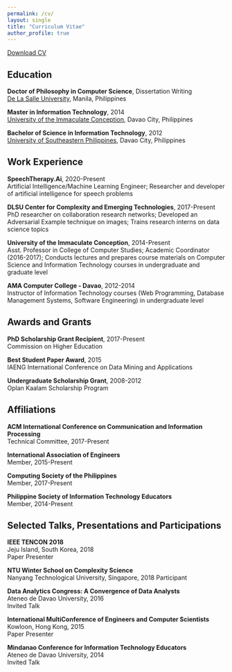 ```yaml
---
permalink: /cv/
layout: single
title: "Curriculum Vitae"
author_profile: true
---
```

<a href="/assets/files/cv-glenngara.pdf" class="btn btn--info">Download CV</a>  

Education
------
**Doctor of Philosophy in Computer Science**, Dissertation Writing  
[De La Salle University](https://www.dlsu.edu.ph/), Manila, Philippines  

**Master in Information Technology**, 2014  
[University of the Immaculate Conception](https://www.uic.edu.ph/), Davao City, Philippines  

**Bachelor of Science in Information Technology**, 2012  
[University of Southeastern Philippines](https://www.usep.edu.ph/), Davao City, Philippines  

Work Experience
------
**SpeechTherapy.Ai**, 2020-Present  
Artificial Intelligence/Machine Learning Engineer; Researcher and developer of artificial intelligence for speech problems

**DLSU Center for Complexity and Emerging Technologies**, 2017-Present  
PhD researcher on collaboration research networks; Developed an Adversarial Example technique on images; Trains research interns on data science topics  

**University of the Immaculate Conception**, 2014-Present  
Asst. Professor in College of Computer Studies; Academic Coordinator (2016-2017); Conducts lectures and prepares course materials on Computer Science and Information Technology courses in undergraduate and graduate level

**AMA Computer College - Davao**, 2012-2014  
Instructor of Information Technology courses (Web Programming, Database Management Systems, Software Engineering) in undergraduate level

Awards and Grants
------
**PhD Scholarship Grant Recipient**, 2017-Present    
Commission on Higher Education

**Best Student Paper Award**, 2015  
IAENG International Conference on Data Mining and Applications  

**Undergraduate Scholarship Grant**, 2008-2012  
Oplan Kaalam Scholarship Program  

Affiliations
------
**ACM International Conference on Communication and Information Processing**  
Technical Committee, 2017-Present  

**International Association of Engineers**  
Member, 2015-Present  

**Computing Society of the Philippines**  
Member, 2017-Present  

**Philippine Society of Information Technology Educators**  
Member, 2014-Present

Selected Talks, Presentations and Participations
------
**IEEE TENCON 2018**  
Jeju Island, South Korea, 2018  
Paper Presenter

**NTU Winter School on Complexity Science**    
Nanyang Technological University, Singapore, 2018
Participant

**Data Analytics Congress: A Convergence of Data Analysts**  
Ateneo de Davao University, 2016  
Invited Talk

**International MultiConference of Engineers and Computer Scientists**  
Kowloon, Hong Kong, 2015  
Paper Presenter

**Mindanao Conference for Information Technology Educators**  
Ateneo de Davao University, 2014  
Invited Talk
